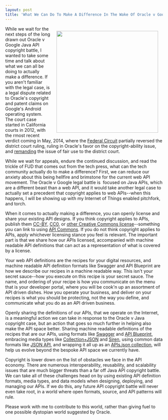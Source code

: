 ```yaml
---
layout: post
title: 'What We Can Do To Make A Difference In The Wake Of Oracle v Google API Copyright Case'
---
```

<p><a href="http://apievangelist.com/2014/12/21/making-sure-the-most-important-layers-of-api-space-stay-open/"><img style="padding: 15px;" src="https://s3.amazonaws.com/kinlane-productions/api-evangelist/api-architecture/api-architecture-three.png" alt="" width="325" align="right" /></a></p>
<p>While we wait for the next steps of the long drawn out Oracle v Google Java API copyright battle, I wanted to take some time and talk about what we can all be doing to actually make a difference. If you aren't familiar with the legal case,&nbsp;is a legal dispute related to Oracle's copyright and patent claims on Google's Android operating system. The court case started in California courts in 2012, with the rmost recent verdict coming in&nbsp;May, 2014, where the&nbsp;<a title="United States Court of Appeals for the Federal Circuit" href="https://en.wikipedia.org/wiki/United_States_Court_of_Appeals_for_the_Federal_Circuit" target="_blank">Federal Circuit</a>&nbsp;partially reversed the district court ruling, ruling in Oracle's favor on the copyright-ability issue, and&nbsp;<a title="Remand (court procedure)" href="https://en.wikipedia.org/wiki/Remand_(court_procedure)" target="_blank">remanding</a>&nbsp;the issue of fair use to the district court.&nbsp;</p>
<p>While we wait for appeals, endure the continued discussion, and read the trickle of FUD that comes out from the tech press, what can the tech community actually do to make a difference? First, we can reduce our anxiety about this being hellfire and brimstone for the current web API movement. The Oracle v Google legal battle is &nbsp;focused on Java APIs, which are a different beast than a web API, and it would take another legal case to actually set a precedent that copyright applies to web APIs--when this happens, I will be showing up with my Internet of Things enabled pitchfork, and torch.&nbsp;</p>
<p>When it comes to actually making a difference, you can openly license and share your existing API designs. If you think copyright applies to APIs, publish them&nbsp;<a href="https://creativecommons.org/licenses/by/2.0/" target="_blank">CC-BY</a>,&nbsp;<a href="https://creativecommons.org/publicdomain/zero/1.0/" target="_blank">CC0</a>, or&nbsp;<a href="https://creativecommons.org/publicdomain/zero/1.0/" target="_blank">other Creative Commons license</a>--something you can link to using&nbsp;<a href="http://apicommons.org/" target="_blank">API Commons</a>. If you do not think copyright applies to APIs, apply whichever licensing stance you feel is relevant. The important part is that we share how our APIs licensed, accompanied with machine readable API definitions that can act as a representation of what is covered by a license.&nbsp;</p>
<p>Your web API definitions are the recipes for your digital resources, and machine readable API definition formats like Swagger and API Blueprint are how we describe our recipes in a machine readable way. This isn't your secret sauce--how you execute on this recipe is your secret sauce. The name, and ordering of your recipe is how you communicate on the menu that is your developer portal, where you will be cook'n up an assortment of API driven dishes. How you operate your business, and deliver on your recipes is what you should be protecting, not the way you define, and communicate what you do as an API driven business.&nbsp;</p>
<p>Openly sharing the definitions of our APIs, that we operate on the Internet, is a meaningful action we can take in response to the Oracle v Java copyright case, but an action that goes so much further in helping also make the API space better. Sharing machine readable definitions of the recipes that are our APIs, using formats like&nbsp;<a href="http://swagger.io/" target="_blank">Swagger</a>&nbsp;and&nbsp;<a href="http://apiblueprint.org/" target="_blank">API Blueprint</a>, embracing media types like&nbsp;<a href="http://amundsen.com/media-types/collection/format/" target="_blank">Collection+JSON</a>&nbsp;and&nbsp;<a href="https://github.com/kevinswiber/siren" target="_blank">Siren</a>, using common data formats like&nbsp;<a href="http://jsonapi.org/" target="_blank">JSON API</a>, and wrapping it all up as an&nbsp;<a href="http://apisjson.org/" target="_blank">APIs.json collection</a>, will help us evolve beyond the bespoke API space we currently have.&nbsp;</p>
<p>Copyright is lower down on the list of obstacles we face in the API economy. There are numerous interoperability, reusability, and scalability issues that are much bigger threats than a far off Java API copyright battle. We can take all of these challenges head on by using existing API definition formats, media types, and data models when designing, deploying, and managing our APIs. If we do this, any future API copyright battle will never even take root, in a world where open formats, source, and API patterns will rule.</p>
<p>Please work with me to contribute to this world, rather than giving fuel to one possible dystopian world suggested by Oracle.</p>